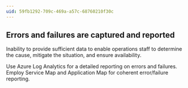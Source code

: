 ```yaml
---
uid: 59fb1292-709c-469a-a57c-68760210f30c
---
```

## Errors and failures are captured and reported

<div class="alert is-warning"><p>Inability to provide sufficient data to enable operations staff to determine the cause, mitigate the situation, and ensure availability.</p></div>

Use Azure Log Analytics for a detailed reporting on errors and failures. Employ Service Map and Application Map for coherent error/failure reporting.